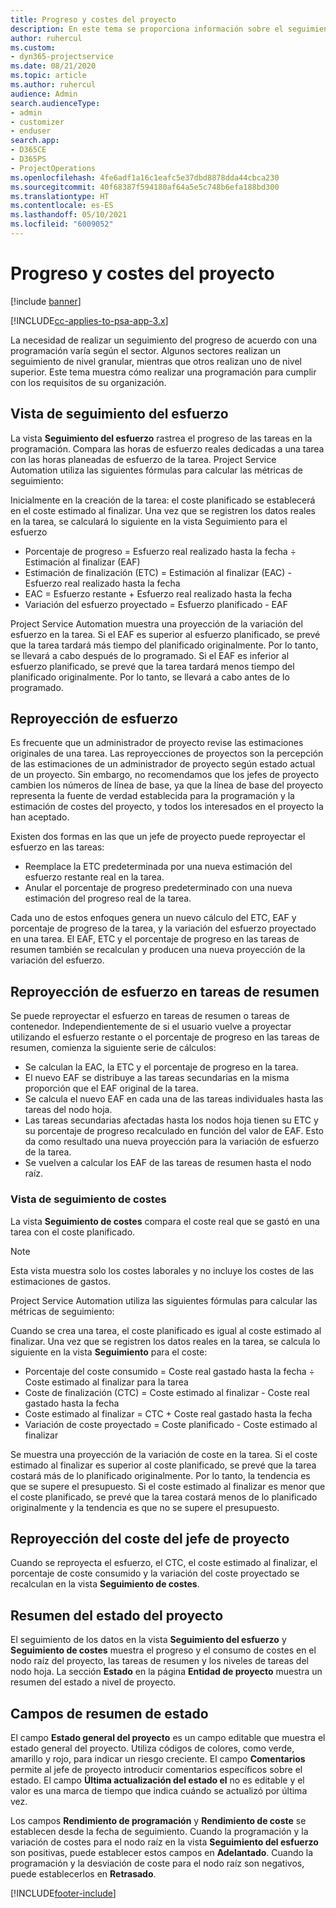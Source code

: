 ```yaml
---
title: Progreso y costes del proyecto
description: En este tema se proporciona información sobre el seguimiento del progreso y los costes del proyecto.
author: ruhercul
ms.custom:
- dyn365-projectservice
ms.date: 08/21/2020
ms.topic: article
ms.author: ruhercul
audience: Admin
search.audienceType:
- admin
- customizer
- enduser
search.app:
- D365CE
- D365PS
- ProjectOperations
ms.openlocfilehash: 4fe6adf1a16c1eafc5e37dbd8878dda44cbca230
ms.sourcegitcommit: 40f68387f594180af64a5e5c748b6efa188bd300
ms.translationtype: HT
ms.contentlocale: es-ES
ms.lasthandoff: 05/10/2021
ms.locfileid: "6009052"
---
```

# <a name="project-progress-and-cost-consumption"></a>Progreso y costes del proyecto

[!include [banner](../includes/psa-now-project-operations.md)]

[!INCLUDE[cc-applies-to-psa-app-3.x](../includes/cc-applies-to-psa-app-3x.md)]

La necesidad de realizar un seguimiento del progreso de acuerdo con una programación varía según el sector. Algunos sectores realizan un seguimiento de nivel granular, mientras que otros realizan uno de nivel superior. Este tema muestra cómo realizar una programación para cumplir con los requisitos de su organización.

## <a name="effort-tracking-view"></a>Vista de seguimiento del esfuerzo

La vista **Seguimiento del esfuerzo** rastrea el progreso de las tareas en la programación. Compara las horas de esfuerzo reales dedicadas a una tarea con las horas planeadas de esfuerzo de la tarea. Project Service Automation utiliza las siguientes fórmulas para calcular las métricas de seguimiento:

Inicialmente en la creación de la tarea: el coste planificado se establecerá en el coste estimado al finalizar. Una vez que se registren los datos reales en la tarea, se calculará lo siguiente en la vista Seguimiento para el esfuerzo

- Porcentaje de progreso = Esfuerzo real realizado hasta la fecha ÷ Estimación al finalizar (EAF) 
- Estimación de finalización (ETC) = Estimación al finalizar (EAC) - Esfuerzo real realizado hasta la fecha 
- EAC = Esfuerzo restante + Esfuerzo real realizado hasta la fecha 
- Variación del esfuerzo proyectado = Esfuerzo planificado - EAF

Project Service Automation muestra una proyección de la variación del esfuerzo en la tarea. Si el EAF es superior al esfuerzo planificado, se prevé que la tarea tardará más tiempo del planificado originalmente. Por lo tanto, se llevará a cabo después de lo programado. Si el EAF es inferior al esfuerzo planificado, se prevé que la tarea tardará menos tiempo del planificado originalmente. Por lo tanto, se llevará a cabo antes de lo programado.

## <a name="reprojecting-effort"></a>Reproyección de esfuerzo

Es frecuente que un administrador de proyecto revise las estimaciones originales de una tarea. Las reproyecciones de proyectos son la percepción de las estimaciones de un administrador de proyecto según estado actual de un proyecto. Sin embargo, no recomendamos que los jefes de proyecto cambien los números de línea de base, ya que la línea de base del proyecto representa la fuente de verdad establecida para la programación y la estimación de costes del proyecto, y todos los interesados en el proyecto la han aceptado.

Existen dos formas en las que un jefe de proyecto puede reproyectar el esfuerzo en las tareas:

- Reemplace la ETC predeterminada por una nueva estimación del esfuerzo restante real en la tarea. 
- Anular el porcentaje de progreso predeterminado con una nueva estimación del progreso real de la tarea.

Cada uno de estos enfoques genera un nuevo cálculo del ETC, EAF y porcentaje de progreso de la tarea, y la variación del esfuerzo proyectado en una tarea. El EAF, ETC y el porcentaje de progreso en las tareas de resumen también se recalculan y producen una nueva proyección de la variación del esfuerzo.

## <a name="reprojection-of-effort-on-summary-tasks"></a>Reproyección de esfuerzo en tareas de resumen

Se puede reproyectar el esfuerzo en tareas de resumen o tareas de contenedor. Independientemente de si el usuario vuelve a proyectar utilizando el esfuerzo restante o el porcentaje de progreso en las tareas de resumen, comienza la siguiente serie de cálculos:

- Se calculan la EAC, la ETC y el porcentaje de progreso en la tarea.
- El nuevo EAF se distribuye a las tareas secundarias en la misma proporción que el EAF original de la tarea.
- Se calcula el nuevo EAF en cada una de las tareas individuales hasta las tareas del nodo hoja. 
- Las tareas secundarias afectadas hasta los nodos hoja tienen su ETC y su porcentaje de progreso recalculado en función del valor de EAF. Esto da como resultado una nueva proyección para la variación de esfuerzo de la tarea. 
- Se vuelven a calcular los EAF de las tareas de resumen hasta el nodo raíz.

### <a name="cost-tracking-view"></a>Vista de seguimiento de costes 

La vista **Seguimiento de costes** compara el coste real que se gastó en una tarea con el coste planificado. 

> [!NOTE]
> Esta vista muestra solo los costes laborales y no incluye los costes de las estimaciones de gastos. 

Project Service Automation utiliza las siguientes fórmulas para calcular las métricas de seguimiento:

Cuando se crea una tarea, el coste planificado es igual al coste estimado al finalizar. Una vez que se registren los datos reales en la tarea, se calcula lo siguiente en la vista **Seguimiento** para el coste:

 - Porcentaje del coste consumido = Coste real gastado hasta la fecha ÷ Coste estimado al finalizar para la tarea
 - Coste de finalización (CTC) = Coste estimado al finalizar - Coste real gastado hasta la fecha
 - Coste estimado al finalizar = CTC + Coste real gastado hasta la fecha
 - Variación de coste proyectado = Coste planificado - Coste estimado al finalizar

Se muestra una proyección de la variación de coste en la tarea. Si el coste estimado al finalizar es superior al coste planificado, se prevé que la tarea costará más de lo planificado originalmente. Por lo tanto, la tendencia es que se supere el presupuesto. Si el coste estimado al finalizar es menor que el coste planificado, se prevé que la tarea costará menos de lo planificado originalmente y la tendencia es que no se supere el presupuesto.

## <a name="project-managers-reprojection-of-cost"></a>Reproyección del coste del jefe de proyecto

Cuando se reproyecta el esfuerzo, el CTC, el coste estimado al finalizar, el porcentaje de coste consumido y la variación del coste proyectado se recalculan en la vista **Seguimiento de costes**.

## <a name="project-status-summary"></a>Resumen del estado del proyecto

El seguimiento de los datos en la vista **Seguimiento del esfuerzo** y **Seguimiento de costes** muestra el progreso y el consumo de costes en el nodo raíz del proyecto, las tareas de resumen y los niveles de tareas del nodo hoja. La sección **Estado** en la página **Entidad de proyecto** muestra un resumen del estado a nivel de proyecto.

## <a name="status-summary-fields"></a>Campos de resumen de estado

El campo **Estado general del proyecto** es un campo editable que muestra el estado general del proyecto. Utiliza códigos de colores, como verde, amarillo y rojo, para indicar un riesgo creciente. El campo **Comentarios** permite al jefe de proyecto introducir comentarios específicos sobre el estado. El campo **Última actualización del estado el** no es editable y el valor es una marca de tiempo que indica cuándo se actualizó por última vez.

Los campos **Rendimiento de programación** y **Rendimiento de coste** se establecen desde la fecha de seguimiento. Cuando la programación y la variación de costes para el nodo raíz en la vista **Seguimiento del esfuerzo** son positivas, puede establecer estos campos en **Adelantado**. Cuando la programación y la desviación de coste para el nodo raíz son negativos, puede establecerlos en **Retrasado**.


[!INCLUDE[footer-include](../includes/footer-banner.md)]